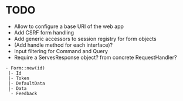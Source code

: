 # TODO

* Allow to configure a base URI of the web app
* Add CSRF form handling
* Add generic accessors to session registry for form objects
* (Add handle method for each interface)?
* Input filtering for Command and Query
* Require a ServesResponse object? from concrete RequestHandler?

```
- Form::new(id)
 |- Id
 |- Token
 |- DefaultData
 |- Data
 `- Feedback
```
